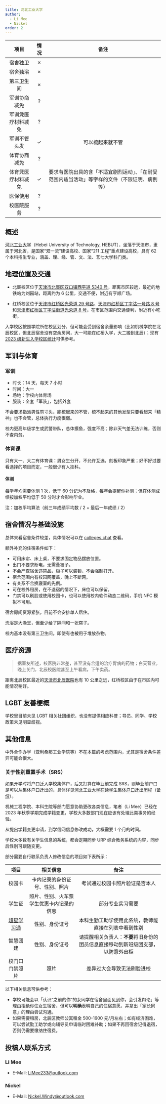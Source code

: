 ```yaml
---
title: 河北工业大学
author:
  - Li Mee
  - Nickel
order: 2
---
```


|        项目        | 情况 |     备注     |
| :----------------: | :--: | :----------: |
|      宿舍独卫      |  ✗   |              |
|      宿舍独浴      |  ✗   |              |
|     第三卫生间     |  ✗   |              |
|    军训协商减免    |  ?   |              |
| 军训凭医疗材料减免 |  ?   |              |
|    军训不管头发    |  ✓   | 可以梳起来就不管 |
|    体育协商减免    |  ?   |              |
| 体育凭医疗材料减免 |  ✓   | 要求有医院出具的含「不适宜剧烈运动」、「在耐受范围内适当活动」等字样的文件（不限证明、病例等） |
|      医保使用      |  ?   |              |
|     校医院服务     |  ?   |              |

## 概述

[河北工业大学](https://www.hebut.edu.cn)（Hebei University of Technology, HEBUT），坐落于天津市，隶属于河北省，是国家“双一流”建设高校、国家“211 工程”重点建设高校，具有 62 个本科招生专业，涵盖、理、经、管、文、法、艺七大学科门类。

## 地理位置及交通

- 北辰校区位于[天津市北辰区双口镇西平道 5340 号](https://amap.com/place/B0FFFGN14S)，距离市区较远，最近的地铁站为刘园站，距离约为 6 公里，交通不便，附近有亨顺广场。

- 红桥校区位于[天津市红桥区光荣道 29 号路](https://amap.com/place/B00160D988)、[天津市红桥区丁字沽一号路 8 号](https://amap.com/place/B00160DT1C)和[天津市红桥区丁字沽街道光荣道 8 号](https://amap.com/place/B001606N4I)，在市区范围内交通便利，附近有小吃街。

入学校区按照学院所在校区划分，但可能会受到宿舍余量影响（比如机械学院在北辰校区，但北辰宿舍没有空余房间，大一可能在红桥入学，大二搬到北辰）；现有 [2023 级新生入学校区统计](https://zs.hebut.edu.cn/2023-07-31/195.html)可供参考。

## 军训与体育

<!--  TODO
      军训能否免训或半训
      体育课能否申请降低标准
      体测如何免测
-->

### 军训

- 时长：14 天，每天 7 小时
- 时间：大一
- 场地：学校内体育场
- 服装：全套「军装」，包括外套

不会要求指派男性剪寸头，能梳起来的不管，梳不起来的其他发型只要看起来「精神」也不会管，总体执行力度很弱。

校内更高年级学生或武警带队，总体摸鱼，强度不高；除非天气差无法训练，否则不查内务。

### 体育课

只有大一、大二有体育课：男女生分开，不允许互选，刻板印象严重；好不好过要看选择的项目而定，一般很少有人挂科。

#### 体测

每学年均需要体测 1 次，低于 60 分记为不及格，每年会提醒你补测；但在体测成绩按加权平均低于 50 分时才会影响毕业。

注：加权平均算法（前三年成绩平均数 / 2 + 最后一年成绩 / 2）

## 宿舍情况与基础设施

总体来看宿舍条件较差，具体情况可以在 [colleges.chat](https://colleges.chat/universities/he-bei-gong-ye-da-xue) 查看。

额外补充的住宿条件如下：
- 可用床帘、床上桌，不要求固定物品摆放位置。
- 出门不要求断电，无需叠被子。
- 不会严查宿舍违禁品，柜子可以装锁，不会强制打开。
- 宿舍范围内有校园网覆盖，晚上不断网。
- 有关系不合换寝室的先例。
- 可在校外租房，在不退宿的情况下，床位可以保留。
- 门禁可以刷脸或使用校园卡，也可以使用校内软件动态二维码，手机 NFC 模拟不可用。

宿舍房间资源紧张，目前不会安排单人居住。

洗浴是大澡堂，但至少给了隔间和一张帘子。

校内基本没有第三卫生间，即使有也被用于堆放杂物。

## 医疗资源

<!--  TODO
      校医院能否开具激素检查
      能否公费或医保购买 HRT药物
      校外的医院能否进行检查与开具药物，能否回校报销，报销是否方便
-->

> 据室友所述，校医院非常差，甚至没有合适的治疗胃病的药物；白天营业，晚上关门，北辰校医院甚至上午看病，下午卖药。

距离北辰校区最近的[天津市北辰医院](https://amap.com/place/B001604CE4)也有 10 公里之远，红桥校区由于在市区内可能情况稍好。

## LGBT 友善梗概

学校里目前未见 LGBT 相关社团组织，也没有提供相应科普；导员、同学、学校政策未见明显歧视。

<!--
    ### 跨性别分布情况

    ::: info
    对于该校现存跨性别数量不需要特别指出（考虑到时效性问题）
    :::

    正文部分

    ### 院系探路

    ::: info
    由于不同院系之间可能差异较大，所以可以在这里写下你所在的院系氛围如何，院系老师、同学是否跨性别友善等等。
    :::

    正文部分
-->

## 其他信息

中外合作办学（亚利桑那工业学院等）不在本篇的考虑范围内，尤其是宿舍条件差异可能会很大。

### 关于性别重置手术（SRS）

如果开学时将户口迁入学校集体户，后又打算在毕业前完成 SRS，则毕业前户口是可以从集体户口迁出的，具体详见[河北工业大学在读学生集体户口迁出历程](https://limee233.github.io/archived/jitihukou-move-out/)（[备份](https://web.archive.org/web/20240505121213/https://limee233.github.io/archived/jitihukou-move-out/)）。

机械工程学院、本科生院等部门愿意协助更改各类信息，笔者（Li Mee）已经在 2023 年秋季学期完成学籍变更，学校大多数部门现在应该有处理此类事务的经验。

从提出学籍变更申请，到学信网信息修改成功，大概需要 1 个月的时间。

学校大多数有关学生信息的系统，都会定期同步 URP 综合教务系统的内容，同步后性别可跟随变更。

部分需要自行联系负责人修改信息的项目如下表所示：

|项目|相关信息|备注|
| :--: | :--: | :--: |
|校园卡|卡内记录的身份证号、性别、照片|考试通过校园卡照片验证是否本人|
|学生证|照片、性别、火车票学生优惠卡内记录的信息|部分专业实习需要|
|[超星学习通](https://hgd.qmx.chaoxing.com/)|性别、身份证号|本科生勤工助学使用此系统，教师能直接在列表中看到性别|
|智慧团建|性别、身份证号|请提醒相关负责人：**不要**将旧身份的团员信息直接移动到新班级团支部，以防意外出柜|
|校门口门禁照片|照片|差异过大会导致无法刷脸进校|

以下相关信息可供参考：
- 学校可能会以「认识“之前的你”的女同学在宿舍里面见到你，会引发舆论」等理由拒绝你住女生宿舍，但可以**明确**表明自己的住宿意愿，并拿出「家长同意」的理由尝试沟通。
- 如果需要租房，北辰区教师公寓租金 500-1600 元/月左右；如有经济困难，可以尝试勤工助学或向辅导员申请临时困难补助；如果不再回宿舍记得退宿，否则仍需要缴纳住宿费。

## 投稿人联系方式

### Li Mee

- E-Mail: LiMee233@outlook.com

### Nickel

- E-Mail: Nickel.Windy@outlook.com
